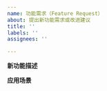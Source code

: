 ```yaml
---
name: 功能需求（Feature Request）
about: 提出新功能需求或改进建议
title: ''
labels: ''
assignees: ''

---
```


**新功能描述**  

[提示]: <> (描述需要的功能或改进建议)  

**应用场景**  

[提示]: <> (描述该新功能的应用场景)  
